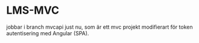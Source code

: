 # LMS-MVC

jobbar i branch mvcapi just nu, som är ett mvc projekt modifierart för token autentisering med Angular (SPA).
